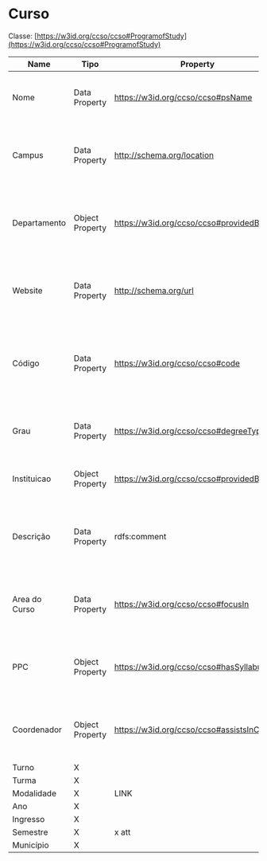 # Curso

Classe: [https://w3id.org/ccso/ccso#ProgramofStudy](https://w3id.org/ccso/ccso#ProgramofStudy)

| Name | Tipo | Property | Descrição  | Exemplo | Tipo de dado (range) |
| --- | --- | --- | --- | --- | --- |
| Nome | Data Property | https://w3id.org/ccso/ccso#psName | Essa propriedade indica o nome oficial de um curso | Engenharia da Computação | http://www.w3.org/2000/01/rdf-schema#Literal |
| Campus | Data Property | http://schema.org/location | Essa propriedade indica o campus onde o curso é ministrado. | Cidade Universitária, São Luís-MA | https://www.notion.so<http://www.w3.org/2001/XMLSchema#string> |
| Departamento | Object Property | https://w3id.org/ccso/ccso#providedBy | Ligado para recurso que representa organização educacional associado ao curso | https://purl.org/dbacademic/resource#UniversidadeFederalMaranhao | https://w3id.org/ccso/ccso#Department |
| Website | Data Property | http://schema.org/url | Essa propriedade indica o endereço do site oficial do curso | http://www.ecp.ufma.br/ | http://www.w3.org/2001/XMLSchema#anyURI |
| Código | Data Property | https://w3id.org/ccso/ccso#code | Essa propriedade indica um código ou identificador único associado ao curso | EECP00010 | http://www.w3.org/2000/01/rdf-schema#Literal |
| Grau | Data Property | https://w3id.org/ccso/ccso#degreeType | Essa propriedade indica o tipo de grau que o curso oferece | Bacharelado | http://www.w3.org/2001/XMLSchema#string |
| Instituicao | Object Property | https://w3id.org/ccso/ccso#providedBy | Ligado para recurso que representa Instituição | http://pt.dbpedia.org/resource/Universidade_Federal_do_Maranhão | http://schema.org/EducationalOrganization |
| Descrição | Data Property | rdfs:comment | Essa propriedade contém uma descrição textual do curso. | É o ramo da engenharia que combina Ciências da Computação e EngenhariaElétrica a avanços adicionais em tecnologia digital, redes de computadores e sistemas de computares. Integrando perfeitamente as mais recentes inovações, os profissionais da engenharia da computação desenvolvem novos hardwares de computadores, projetam e implementam aplicativos de software, aprimorando os recursos de redes e sistemas de comunicação. | http://www.w3.org/2000/01/rdf-schema#Literal |
| Area do Curso | Data Property | https://w3id.org/ccso/ccso#focusIn | Essa propriedade indica a área de foco ou especialização do curso | Sistemas de Computação e Redes | https://www.notion.so<http://www.w3.org/2001/XMLSchema#string> |
| PPC | Object Property | https://w3id.org/ccso/ccso#hasSyllabus | Lidado ao Plano de Curso ou Plano de Ensino para o curso | https://w3id.org/ccso/ccso#courseURL | https://w3id.org/ccso/ccso#Syllabus |
| Coordenador | Object Property | https://w3id.org/ccso/ccso#assistsInCourse | Ligado para propriedade que representa coordenador de curso. | https://purl.org/linked-data/ccso-dbacademic#hasCoordinator | http://schema.org/EducationalOrganization |
| Turno | X |  |  |  |  |
| Turma | X |  |  |  |  |
| Modalidade  | X | LINK  |  |  |  |
| Ano | X |  |  | course ou seja disciplina | https://w3id.org/ccso/ccso#academicYear |
| Ingresso | X |  |  |  | https://w3id.org/ccso/ccso#academicYear |
| Semestre | X | x att |  |  |  |
| Município | X |  |  |  |  |